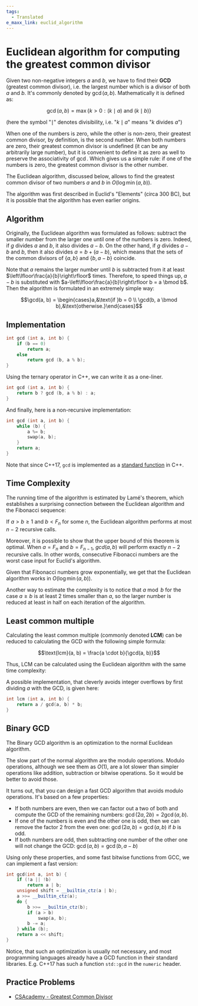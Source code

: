 ```yaml
---
tags:
  - Translated
e_maxx_link: euclid_algorithm
---
```


# Euclidean algorithm for computing the greatest common divisor

Given two non-negative integers $a$ and $b$, we have to find their **GCD** (greatest common divisor), i.e. the largest number which is a divisor of both $a$ and $b$.
It's commonly denoted by $\gcd(a, b)$. Mathematically it is defined as:

$$\gcd(a, b) = \max \{k > 0 : (k \mid a) \text{ and } (k \mid b) \}$$

(here the symbol "$\mid$" denotes divisibility, i.e. "$k \mid a$" means "$k$ divides $a$")

When one of the numbers is zero, while the other is non-zero, their greatest common divisor, by definition, is the second number. When both numbers are zero, their greatest common divisor is undefined (it can be any arbitrarily large number), but it is convenient to define it as zero as well to preserve the associativity of $\gcd$. Which gives us a simple rule: if one of the numbers is zero, the greatest common divisor is the other number.

The Euclidean algorithm, discussed below, allows to find the greatest common divisor of two numbers $a$ and $b$ in $O(\log \min(a, b))$.

The algorithm was first described in Euclid's "Elements" (circa 300 BC), but it is possible that the algorithm has even earlier origins.

## Algorithm

Originally, the Euclidean algorithm was formulated as follows: subtract the smaller number from the larger one until one of the numbers is zero. Indeed, if $g$ divides $a$ and $b$, it also divides $a-b$. On the other hand, if $g$ divides $a-b$ and $b$, then it also divides $a = b + (a-b)$, which means that the sets of the common divisors of $\{a, b\}$ and $\{b,a-b\}$ coincide.

Note that $a$ remains the larger number until $b$ is subtracted from it at least $\left\lfloor\frac{a}{b}\right\rfloor$ times. Therefore, to speed things up, $a-b$ is substituted with $a-\left\lfloor\frac{a}{b}\right\rfloor b = a \bmod b$. Then the algorithm is formulated in an extremely simple way:

$$\gcd(a, b) = \begin{cases}a,&\text{if }b = 0 \\ \gcd(b, a \bmod b),&\text{otherwise.}\end{cases}$$

## Implementation

```cpp
int gcd (int a, int b) {
    if (b == 0)
        return a;
    else
        return gcd (b, a % b);
}
```

Using the ternary operator in C++, we can write it as a one-liner.

```cpp
int gcd (int a, int b) {
    return b ? gcd (b, a % b) : a;
}
```

And finally, here is a non-recursive implementation:

```cpp
int gcd (int a, int b) {
    while (b) {
        a %= b;
        swap(a, b);
    }
    return a;
}
```

Note that since C++17, `gcd` is implemented as a [standard function](https://en.cppreference.com/w/cpp/numeric/gcd) in C++.

## Time Complexity

The running time of the algorithm is estimated by Lamé's theorem, which establishes a surprising connection between the Euclidean algorithm and the Fibonacci sequence:

If $a > b \geq 1$ and $b < F_n$ for some $n$, the Euclidean algorithm performs at most $n-2$ recursive calls.

Moreover, it is possible to show that the upper bound of this theorem is optimal. When $a = F_n$ and $b = F_{n-1}$, $gcd(a, b)$ will perform exactly $n-2$ recursive calls. In other words, consecutive Fibonacci numbers are the worst case input for Euclid's algorithm.

Given that Fibonacci numbers grow exponentially, we get that the Euclidean algorithm works in $O(\log \min(a, b))$.

Another way to estimate the complexity is to notice that $a \bmod b$ for the case $a \geq b$ is at least $2$ times smaller than $a$, so the larger number is reduced at least in half on each iteration of the algorithm.

## Least common multiple

Calculating the least common multiple (commonly denoted **LCM**) can be reduced to calculating the GCD with the following simple formula:

$$\text{lcm}(a, b) = \frac{a \cdot b}{\gcd(a, b)}$$

Thus, LCM can be calculated using the Euclidean algorithm with the same time complexity:

A possible implementation, that cleverly avoids integer overflows by first dividing $a$ with the GCD, is given here:

```cpp
int lcm (int a, int b) {
    return a / gcd(a, b) * b;
}
```

## Binary GCD

The Binary GCD algorithm is an optimization to the normal Euclidean algorithm.

The slow part of the normal algorithm are the modulo operations. Modulo operations, although we see them as $O(1)$, are a lot slower than simpler operations like addition, subtraction or bitwise operations.
So it would be better to avoid those.

It turns out, that you can design a fast GCD algorithm that avoids modulo operations.
It's based on a few properties:

  - If both numbers are even, then we can factor out a two of both and compute the GCD of the remaining numbers: $\gcd(2a, 2b) = 2 \gcd(a, b)$.
  - If one of the numbers is even and the other one is odd, then we can remove the factor 2 from the even one: $\gcd(2a, b) = \gcd(a, b)$ if $b$ is odd.
  - If both numbers are odd, then subtracting one number of the other one will not change the GCD: $\gcd(a, b) = \gcd(b, a-b)$

Using only these properties, and some fast bitwise functions from GCC, we can implement a fast version:

```cpp
int gcd(int a, int b) {
    if (!a || !b)
        return a | b;
    unsigned shift = __builtin_ctz(a | b);
    a >>= __builtin_ctz(a);
    do {
        b >>= __builtin_ctz(b);
        if (a > b)
            swap(a, b);
        b -= a;
    } while (b);
    return a << shift;
}
```

Notice, that such an optimization is usually not necessary, and most programming languages already have a GCD function in their standard libraries.
E.g. C++17 has such a function `std::gcd` in the `numeric` header.

## Practice Problems

- [CSAcademy - Greatest Common Divisor](https://csacademy.com/contest/archive/task/gcd/)
